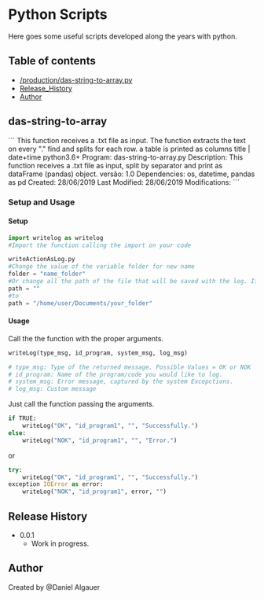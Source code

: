 # Python Scripts

Here goes some useful scripts developed along the years with python.


## Table of contents
* [/production/das-string-to-array.py](#das-string-to-array)
* [Release_History](#release-history)
* [Author](#author)

## das-string-to-array
´´´
 This function receives a .txt file as input.
 The function extracts the text on every "." find and splits for each row.
 a table is printed as columns title | date+time
 python3.6+
 Program: das-string-to-array.py
 Description: This function receives a .txt file as input, split by separator and print as dataFrame (pandas) object.
 versão: 1.0
 Dependencies: os, datetime, pandas as pd
 Created: 28/06/2019 
 Last Modified: 28/06/2019
 Modifications:
´´´

### Setup and Usage
#### Setup
```python
import writelog as writelog
#Import the function calling the import on your code
```

```python
writeActionAsLog.py
#Change the value of the variable folder for new name
folder = "name_folder"
#Or change all the path of the file that will be saved with the log. If you leave in blank, the path will be relative with the executed file.
path = ""
#to
path = "/home/user/Documents/your_folder"
```

#### Usage

Call the the function with the proper arguments.
```python
writeLog(type_msg, id_program, system_msg, log_msg)

# type_msg: Type of the returned message. Possible Values = OK or NOK
# id_program: Name of the program/code you would like to log.
# system_msg: Error message, captured by the system Excepctions.
# log_msg: Custom message 
```
Just call the function passing the arguments.

```python
if TRUE:
    writeLog("OK", "id_program1", "", "Successfully.")
else:
    writeLog("NOK", "id_program1", "", "Error.")
```

or

```python
try:
    writeLog("OK", "id_program1", "", "Successfully.")
exception IOError as error:
    writeLog("NOK", "id_program1", error, "")
```
## Release History

* 0.0.1
  * Work in progress.
## Author
Created by @Daniel Algauer
